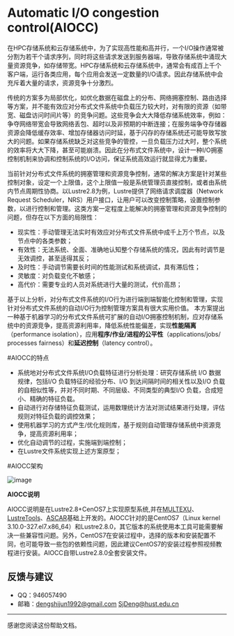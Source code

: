 # Automatic I/O congestion control(AIOCC)
在HPC存储系统和云存储系统中，为了实现高性能和高并行，一个I/O操作通常被分割为若干个请求序列，同时将这些请求发送到服务器端，导致存储系统中涌现大量资源竞争，如存储带宽。HPC存储系统和云存储系统中，通常会有成百上千个客户端，运行各类应用，每个应用会发送一定数量的I/O请求。因此存储系统中会充斥着大量的请求，资源竞争十分激烈。

传统的方案多为局部优化，如优化数据在磁盘上的分布、网络拥塞控制、路由选择等方案，并不能有效应对分布式文件系统中负载压力较大时，对有限的资源（如带宽、磁盘访问时间片等）的竞争问题。这些竞争会大大降低存储系统效率，例如：争夺网络带宽会导致网络丢包、超时以及非预期的中断连接；在服务端争夺存储器资源会降低缓存效率、增加存储器访问时延，基于闪存的存储系统还可能导致写放大的问题。如果存储系统缺乏对这些竞争的管控，一旦负载压力过大时，整个系统的效率将大大下降，甚至可能崩溃。因此在分布式文件系统中，设计一种I/O拥塞控制机制来协调和控制系统的I/O访问，保证系统高效运行就显得尤为重要。

当前针对分布式文件系统的拥塞管理和资源竞争控制，通常的解决方案是针对某些控制对象，设定一个上限值，这个上限值一般是系统管理员直接控制，或者由系统内节点周期性协商。以Lustre2.8为例，Lustre提供了网络请求调度器（Network Request Scheduler，NRS）用户接口，让用户可以改变控制策略，设置控制参数，以进行控制和管理。这类方案一定程度上能解决的拥塞管理和资源竞争控制的问题，但存在以下方面的局限性：

- 现实性：手动管理无法实时有效应对分布式文件系统中成千上万个节点，以及节点中的各类参数；
- 有效性：无法系统、全面、准确地认知整个存储系统的情况，因此有时调节是无效调控，甚至适得其反；
- 及时性：手动调节需要长时间的性能测试和系统调试，具有滞后性；
- 灵敏度：对负载变化不敏感；
- 高代价：需要专业的人员对系统进行大量的测试，代价高昂；

基于以上分析，对分布式文件系统的I/O行为进行端到端智能化控制和管理，实现针对分布式文件系统的自动I/O行为控制管理方案具有很大实用价值。
本方案提出一种基于机器学习的分布式文件系统可扩展的自动I/O拥塞控制机制，应对存储系统中的资源竞争，提高资源利用率，降低系统性能偏差，实现**性能隔离**（performance isolation），应用**程序/作业/进程的公平性**（applications/jobs/ processes fairness）和**延迟控制**（latency control）。

#AIOCC的特点
- 系统地对分布式文件系统I/O负载特征进行分析处理：研究存储系统 I/O 数据规律，包括I/O 负载特征的经验分布、I/O 到达间隔时间的相关性以及I/O 负载的自相似性等，并对不同时期、不同层级、不同类型的典型I/O 负载，合成短小、精确的特征负载。
- 自动进行对存储特征负载测试，运用数理统计方法对测试结果进行处理，评估规则对特征负载的调控效果；
- 使用机器学习的方式产生/优化规则库，基于规则自动管理存储系统中资源竞争，提高资源利用率；
- 优化自动调节的过程，实施端到端控制；
- 在Lustre文件系统实现上述方案原型；



#AIOCC架构

![image](https://github.com/ShijunDeng/aiocc/blob/master/source/image/architecture_aiocc.png)

**AIOCC说明**

AIOCC说明是在Lustre2.8+CenOS7上实现原型系统,并在[MULTEXU](https://github.com/ShijunDeng/multexu)、[LustreTools](https://github.com/ShijunDeng/LustreTools)、[ASCAR](https://github.com/mlogic/ascar-lustre-sharp)基础上开发的。AIOCC针对的是CentOS7（Linux kernel 3.10.0-327.el7.x86_64）和Lustre2.8.0，其它版本的系统使用本工具可能需要解决一些兼容性问题。另外，CentOS7在安装过程中，选择的版本和安装配置不同，也可能导致一些包的依赖性问题，因此建议CentOS7的安装过程参照视频教程进行安装。AIOCC自带Lustre2.8.0全套安装文件。
## 反馈与建议
- QQ：946057490
- 邮箱：<dengshijun1992@gmail.com> <SjDeng@hust.edu.cn>

---------
感谢您阅读这份帮助文档。